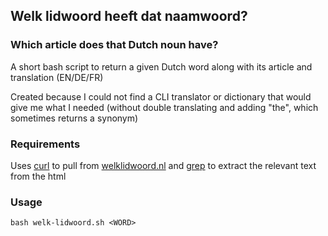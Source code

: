 
## Welk lidwoord heeft dat naamwoord?

### Which article does that Dutch noun have?

A short bash script to return a given Dutch word along with its article and translation (EN/DE/FR)

Created because I could not find a CLI translator or dictionary that would give me what I needed (without double translating and adding "the", which sometimes returns a synonym)

### Requirements

Uses [curl](http://curl.haxx.se/) to pull from [welklidwoord.nl](http://welklidwoord.nl) and [grep](https://www.gnu.org/software/grep/) to extract the relevant text from the html

### Usage

   `bash welk-lidwoord.sh <WORD>`



